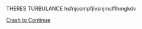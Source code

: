 THERES TURBULANCE hsfnjcompfjlvsnjmclflhmgkdv

[Crash to Continue](enter-turbulance.md/plane-crashes-1.md)


